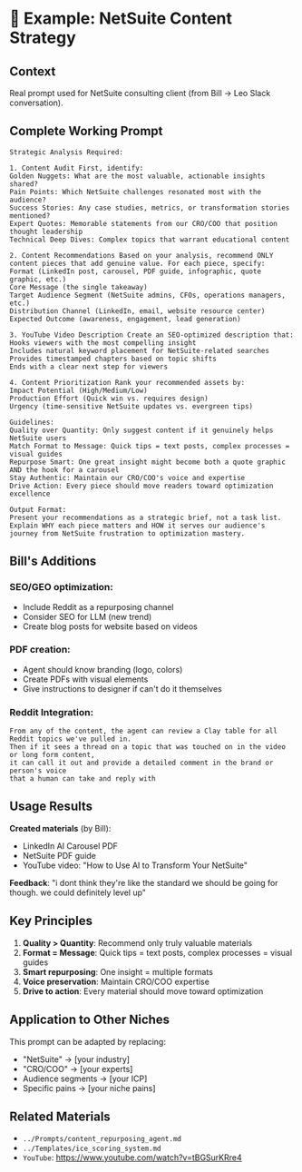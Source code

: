 # 🎯 Example: NetSuite Content Strategy

## Context
Real prompt used for NetSuite consulting client (from Bill → Leo Slack conversation).

## Complete Working Prompt

```
Strategic Analysis Required:

1. Content Audit First, identify:
Golden Nuggets: What are the most valuable, actionable insights shared?
Pain Points: Which NetSuite challenges resonated most with the audience?
Success Stories: Any case studies, metrics, or transformation stories mentioned?
Expert Quotes: Memorable statements from our CRO/COO that position thought leadership
Technical Deep Dives: Complex topics that warrant educational content

2. Content Recommendations Based on your analysis, recommend ONLY content pieces that add genuine value. For each piece, specify:
Format (LinkedIn post, carousel, PDF guide, infographic, quote graphic, etc.)
Core Message (the single takeaway)
Target Audience Segment (NetSuite admins, CFOs, operations managers, etc.)
Distribution Channel (LinkedIn, email, website resource center)
Expected Outcome (awareness, engagement, lead generation)

3. YouTube Video Description Create an SEO-optimized description that:
Hooks viewers with the most compelling insight
Includes natural keyword placement for NetSuite-related searches
Provides timestamped chapters based on topic shifts
Ends with a clear next step for viewers

4. Content Prioritization Rank your recommended assets by:
Impact Potential (High/Medium/Low)
Production Effort (Quick win vs. requires design)
Urgency (time-sensitive NetSuite updates vs. evergreen tips)

Guidelines:
Quality over Quantity: Only suggest content if it genuinely helps NetSuite users
Match Format to Message: Quick tips = text posts, complex processes = visual guides
Repurpose Smart: One great insight might become both a quote graphic AND the hook for a carousel
Stay Authentic: Maintain our CRO/COO's voice and expertise
Drive Action: Every piece should move readers toward optimization excellence

Output Format:
Present your recommendations as a strategic brief, not a task list. Explain WHY each piece matters and HOW it serves our audience's journey from NetSuite frustration to optimization mastery.
```

## Bill's Additions

### SEO/GEO optimization:
- Include Reddit as a repurposing channel
- Consider SEO for LLM (new trend)
- Create blog posts for website based on videos

### PDF creation:
- Agent should know branding (logo, colors)
- Create PDFs with visual elements
- Give instructions to designer if can't do it themselves

### Reddit Integration:
```
From any of the content, the agent can review a Clay table for all Reddit topics we've pulled in. 
Then if it sees a thread on a topic that was touched on in the video or long form content, 
it can call it out and provide a detailed comment in the brand or person's voice 
that a human can take and reply with
```

## Usage Results

**Created materials** (by Bill):
- LinkedIn AI Carousel PDF
- NetSuite PDF guide 
- YouTube video: "How to Use AI to Transform Your NetSuite"

**Feedback**: "i dont think they're like the standard we should be going for though. we could definitely level up"

## Key Principles

1. **Quality > Quantity**: Recommend only truly valuable materials
2. **Format = Message**: Quick tips = text posts, complex processes = visual guides  
3. **Smart repurposing**: One insight = multiple formats
4. **Voice preservation**: Maintain CRO/COO expertise
5. **Drive to action**: Every material should move toward optimization

## Application to Other Niches

This prompt can be adapted by replacing:
- "NetSuite" → [your industry]
- "CRO/COO" → [your experts]
- Audience segments → [your ICP]
- Specific pains → [your niche pains]

## Related Materials
- `../Prompts/content_repurposing_agent.md`
- `../Templates/ice_scoring_system.md`
- `YouTube`: https://www.youtube.com/watch?v=tBGSurKRre4